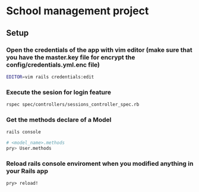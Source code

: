 # School management project

## Setup

### Open the credentials of the app with vim editor (make sure that you have the master.key file for encrypt the config/credentials.yml.enc file)

```bash
EDITOR=vim rails credentials:edit
```

### Execute the sesion for login feature

```bash
rspec spec/controllers/sessions_controller_spec.rb
```

### Get the methods declare of a Model

```bash
rails console

# <model_name>.methods
pry> User.methods
```

### Reload rails console enviroment when you modified anything in your Rails app

```
pry> reload!
```
